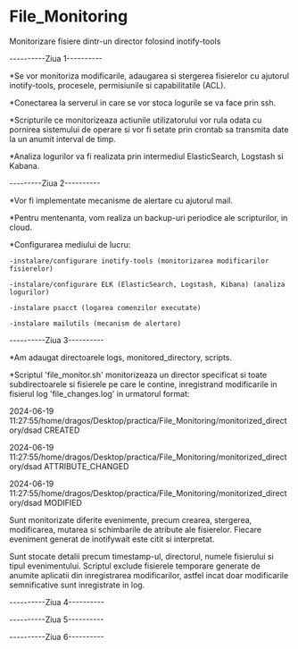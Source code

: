 # File_Monitoring
Monitorizare fisiere dintr-un director folosind inotify-tools

----------Ziua 1----------

  *Se vor monitoriza modificarile, adaugarea si stergerea fisierelor cu ajutorul inotify-tools, procesele, permisiunile si capabilitatile (ACL).
  
  *Conectarea la serverul in care se vor stoca logurile se va face prin ssh. 
  
  *Scripturile ce monitorizeaza actiunile utilizatorului vor rula odata cu pornirea sistemului de operare si vor fi setate prin crontab sa transmita date la un anumit interval de timp.
  
  *Analiza logurilor va fi realizata prin intermediul ElasticSearch, Logstash si Kabana.
  
---------Ziua 2----------

  *Vor fi implementate mecanisme de alertare cu ajutorul mail.
  
  *Pentru mentenanta, vom realiza un backup-uri periodice ale scripturilor, in cloud.
  
  *Configurarea mediului de lucru:
  
    -instalare/configurare inotify-tools (monitorizarea modificarilor fisierelor)
    
    -instalare/configurare ELK (ElasticSearch, Logstash, Kibana) (analiza logurilor)
    
    -instalare psacct (logarea comenzilor executate)
    
    -instalare mailutils (mecanism de alertare)
  
  
----------Ziua 3----------

 *Am adaugat directoarele logs, monitored_directory, scripts.
 
 *Scriptul 'file_monitor.sh' monitorizeaza un director specificat si toate subdirectoarele si fisierele pe care le contine, inregistrand modificarile in fisierul log 'file_changes.log' in urmatorul format:
 
2024-06-19 11:27:55/home/dragos/Desktop/practica/File_Monitoring/monitorized_directory/dsad CREATED

2024-06-19 11:27:55/home/dragos/Desktop/practica/File_Monitoring/monitorized_directory/dsad ATTRIBUTE_CHANGED

2024-06-19 11:27:55/home/dragos/Desktop/practica/File_Monitoring/monitorized_directory/dsad MODIFIED

Sunt monitorizate diferite evenimente, precum crearea, stergerea, modificarea, mutarea si schimbarile de atribute ale fisierelor. Fiecare eveniment generat de inotifywait este citit si interpretat.

Sunt stocate detalii precum timestamp-ul, directorul, numele fisierului si tipul evenimentului. Scriptul exclude fisierele temporare generate de anumite aplicatii din inregistrarea modificarilor, astfel incat doar modificarile semnificative sunt inregistrate in log.


----------Ziua 4----------

----------Ziua 5----------

----------Ziua 6----------
